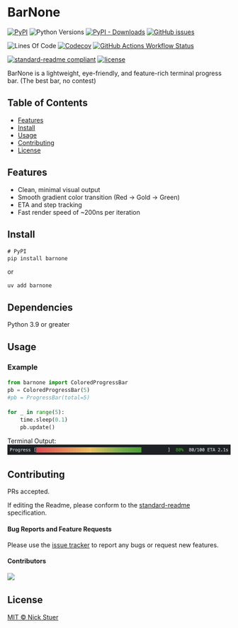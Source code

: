 # BarNone

[![PyPI](https://img.shields.io/pypi/v/barnone?label=barnone)](https://pypi.org/project/barnone/)
![Python Versions](https://img.shields.io/badge/python-3.9+-blue?logo=python)
[![PyPI - Downloads](https://img.shields.io/pypi/dm/barnone)](https://pypistats.org/packages/barnone)
[![GitHub issues](https://img.shields.io/github/issues/nickstuer/barnone.svg)](https://github.com/nickstuer/barnone/issues)

![Lines Of Code](https://tokei.rs/b1/github/nickstuer/barnone)
[![Codecov](https://img.shields.io/codecov/c/github/nickstuer/barnone)](https://app.codecov.io/gh/nickstuer/barnone)
[![GitHub Actions Workflow Status](https://img.shields.io/github/actions/workflow/status/nickstuer/barnone/run_tests.yml)](https://github.com/nickstuer/barnone/actions/workflows/run_tests.yml)

[![standard-readme compliant](https://img.shields.io/badge/readme%20style-standard-brightgreen.svg?style=flat-square)](https://github.com/RichardLitt/standard-readme)
[![license](https://img.shields.io/github/license/nickstuer/barnone.svg)](LICENSE)

BarNone is a lightweight, eye-friendly, and feature-rich terminal progress bar. (The best bar, no contest)

## Table of Contents

- [Features](https://github.com/nickstuer/barnone?tab=readme-ov-file#features)
- [Install](https://github.com/nickstuer/barnone?tab=readme-ov-file#install)
- [Usage](https://github.com/nickstuer/barnone?tab=readme-ov-file#usage)
- [Contributing](https://github.com/nickstuer/barnone?tab=readme-ov-file#contributing)
- [License](https://github.com/nickstuer/barnone?tab=readme-ov-file#license)

## Features

 - Clean, minimal visual output
 - Smooth gradient color transition (Red → Gold → Green)
 - ETA and step tracking
 - Fast render speed of ~200ns per iteration

## Install

```
# PyPI
pip install barnone
```
or
```
uv add barnone
```

## Dependencies
Python 3.9 or greater

## Usage

### Example
```python
from barnone import ColoredProgressBar
pb = ColoredProgressBar(5)
#pb = ProgressBar(total=5)

for _ in range(5):
    time.sleep(0.1)
    pb.update()
```

Terminal Output:
![ColoredProgressBar Example](screenshots/ColoredProgressBar.png "ColoredProgressBar Example")


## Contributing

PRs accepted.

If editing the Readme, please conform to the [standard-readme](https://github.com/RichardLitt/standard-readme) specification.

#### Bug Reports and Feature Requests
Please use the [issue tracker](https://github.com/nickstuer/barnone/issues) to report any bugs or request new features.

#### Contributors

<a href = "https://github.com/nickstuer/barnone/graphs/contributors">
  <img src = "https://contrib.rocks/image?repo=nickstuer/barnone"/>
</a>

## License

[MIT © Nick Stuer](LICENSE)